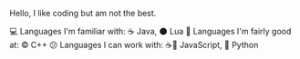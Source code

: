 Hello, I like coding but am not the best.

💻 Languages I'm familiar with: ☕ Java, 🌑 Lua
🙂 Languages I'm fairly good at: © C++
😕 Languages I can work with: ☕📜 JavaScript, 🐍 Python
